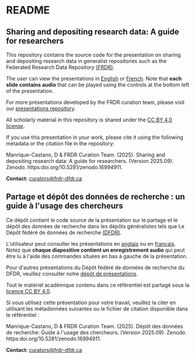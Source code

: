 # README

## Sharing and depositing research data: A guide for researchers

This repository contains the source code for the presentation on sharing and depositing research data in generalist repositories such as the Federated Research Data Repository [(FRDR)](https://www.frdr-dfdr.ca/).

The user can view the presentations in [English](https://alliance-rdm-gdr.github.io/CUR_Res_DepositingData/RDM_DepositingData_en.html#/title-slide) or [French](https://alliance-rdm-gdr.github.io/CUR_Res_DepositingData/RDM_DepositingData_fr.html#/title-slide). Note that **each slide contains audio** that can be played using the controls at the bottom left of the presentation.

For more presentations developed by the FRDR curation team, please visit our [presentations repository](https://github.com/Alliance-RDM-GDR/CUR_Res_Presentations).

All scholarly material in this repository is shared under the [CC BY 4.0 license](https://creativecommons.org/licenses/by/4.0/deed.en).

If you use this presentation in your work, please cite it using the following metadata or the citation file in the repository:

Manrique-Castano, D & FRDR Curation Team. (2025). Sharing and depositing research data: A guide for researchers. (Version 2025.09). Zenodo. https:doi.org/10.5281/zenodo.16994911. 


**Contact:** curators@frdr-dfdr.ca 


## Partage et dépôt des données de recherche : un guide à l'usage des chercheurs

Ce dépôt contient le code source de la présentation sur le partage et le dépôt des données de recherche dans les dépôts généralistes tels que Le Dépôt fédéré de données de recherche [(DFDR)](https://www.frdr-dfdr.ca/).

L'utilisateur peut consulter les présentations en [anglais](https://alliance-rdm-gdr.github.io/CUR_Res_DepositingData/RDM_DepositingData_en.html#/title-slide) ou en [français](https://alliance-rdm-gdr.github.io/CUR_Res_DepositingData/RDM_DepositingData_fr.html#/title-slide). Notez que **chaque diapositive contient un enregistrement audio** qui peut être lu à l'aide des commandes situées en bas à gauche de la présentation.

Pour d'autres présentations du Dépôt fédéré de données de recherche du DFDR, veuillez consulter notre [dépôt de présentations](https://github.com/Alliance-RDM-GDR/CUR_Res_Presentations).

Tout le matériel académique contenu dans ce référentiel est partagé sous la [licence CC BY 4.0](https://creativecommons.org/licenses/by/4.0/deed.en).


Si vous utilisez cette présentation pour votre travail, veuillez la citer en utilisant les métadonnées suivantes ou le fichier de citation disponible dans le référentiel :

Manrique-Castano, D & FRDR Curation Team. (2025). Dépôt des données de recherche: Guide à l'usage des chercheurs. (Version 2025.09). Zenodo. https:doi.org/10.5281/zenodo.16994911. 

**Contact:** curators@frdr-dfdr.ca 

